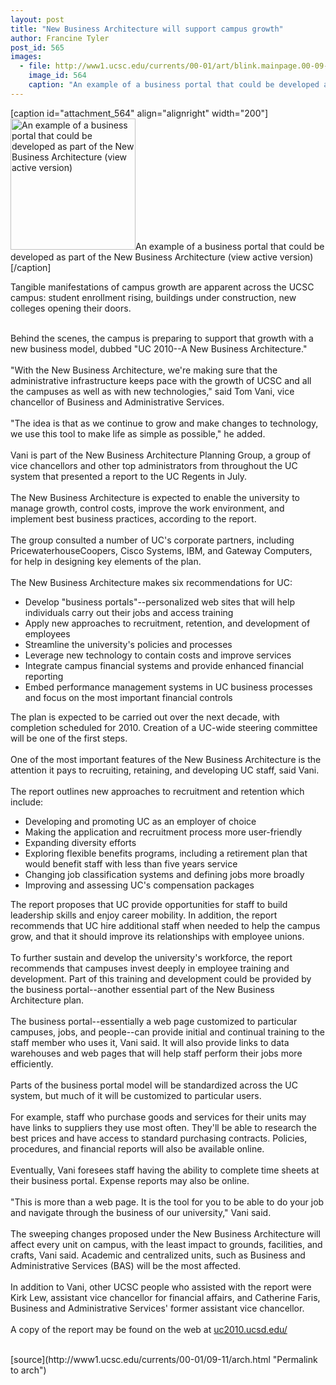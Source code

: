 ```yaml
---
layout: post
title: "New Business Architecture will support campus growth"
author: Francine Tyler
post_id: 565
images:
  - file: http://www1.ucsc.edu/currents/00-01/art/blink.mainpage.00-09-11.jpg
    image_id: 564
    caption: "An example of a business portal that could be developed as part of the New Business Architecture (view active version)"
---
```


[caption id="attachment_564" align="alignright" width="200"]<a href="http://localhost/mysite/wp-content/uploads/2000/09/blink.mainpage.00-09-11.jpg"><img class="size-full wp-image-564" src="http://localhost/mysite/wp-content/uploads/2000/09/blink.mainpage.00-09-11.jpg" alt="An example of a business portal that could be developed as part of the New Business Architecture (view active version)" width="200" height="210" /></a>An example of a business portal that could be developed as part of the New Business Architecture (view active version)[/caption]
<p>
  Tangible manifestations of campus growth are apparent across the UCSC campus: student enrollment rising, buildings under construction, new colleges opening their doors.<br>
  <br>
</p>Behind the scenes, the campus is preparing to support that growth with a new business model, dubbed "UC 2010--A New Business Architecture."<br>
<br>
"With the New Business Architecture, we're making sure that the administrative infrastructure keeps pace with the growth of UCSC and all the campuses as well as with new technologies," said Tom Vani, vice chancellor of Business and Administrative Services.<br>
<br>
"The idea is that as we continue to grow and make changes to technology, we use this tool to make life as simple as possible," he added.<br>
<br>
Vani is part of the New Business Architecture Planning Group, a group of vice chancellors and other top administrators from throughout the UC system that presented a report to the UC Regents in July.<br>
<br>
The New Business Architecture is expected to enable the university to manage growth, control costs, improve the work environment, and implement best business practices, according to the report.<br>
<br>
The group consulted a number of UC's corporate partners, including PricewaterhouseCoopers, Cisco Systems, IBM, and Gateway Computers, for help in designing key elements of the plan.<br>
<br>
The New Business Architecture makes six recommendations for UC:
<ul>
  <li>Develop "business portals"--personalized web sites that will help individuals carry out their jobs and access training
  </li>
  <li>Apply new approaches to recruitment, retention, and development of employees
  </li>
  <li>Streamline the university's policies and processes
  </li>
  <li>Leverage new technology to contain costs and improve services
  </li>
  <li>Integrate campus financial systems and provide enhanced financial reporting
  </li>
  <li>Embed performance management systems in UC business processes and focus on the most important financial controls
  </li>
</ul>
<p>
  The plan is expected to be carried out over the next decade, with completion scheduled for 2010. Creation of a UC-wide steering committee will be one of the first steps.<br>
  <br>
  One of the most important features of the New Business Architecture is the attention it pays to recruiting, retaining, and developing UC staff, said Vani.<br>
  <br>
  The report outlines new approaches to recruitment and retention which include:
</p>
<ul>
  <li>Developing and promoting UC as an employer of choice
  </li>
  <li>Making the application and recruitment process more user-friendly
  </li>
  <li>Expanding diversity efforts
  </li>
  <li>Exploring flexible benefits programs, including a retirement plan that would benefit staff with less than five years service
  </li>
  <li>Changing job classification systems and defining jobs more broadly
  </li>
  <li>Improving and assessing UC's compensation packages
  </li>
</ul>
<p>
  The report proposes that UC provide opportunities for staff to build leadership skills and enjoy career mobility. In addition, the report recommends that UC hire additional staff when needed to help the campus grow, and that it should improve its relationships with employee unions.<br>
  <br>
  To further sustain and develop the university's workforce, the report recommends that campuses invest deeply in employee training and development. Part of this training and development could be provided by the business portal--another essential part of the New Business Architecture plan.<br>
  <br>
  The business portal--essentially a web page customized to particular campuses, jobs, and people--can provide initial and continual training to the staff member who uses it, Vani said. It will also provide links to data warehouses and web pages that will help staff perform their jobs more efficiently.<br>
  <br>
  Parts of the business portal model will be standardized across the UC system, but much of it will be customized to particular users.<br>
  <br>
  For example, staff who purchase goods and services for their units may have links to suppliers they use most often. They'll be able to research the best prices and have access to standard purchasing contracts. Policies, procedures, and financial reports will also be available online.<br>
  <br>
  Eventually, Vani foresees staff having the ability to complete time sheets at their business portal. Expense reports may also be online.<br>
  <br>
  "This is more than a web page. It is the tool for you to be able to do your job and navigate through the business of our university," Vani said.<br>
  <br>
  The sweeping changes proposed under the New Business Architecture will affect every unit on campus, with the least impact to grounds, facilities, and crafts, Vani said. Academic and centralized units, such as Business and Administrative Services (BAS) will be the most affected.<br>
  <br>
  In addition to Vani, other UCSC people who assisted with the report were Kirk Lew, assistant vice chancellor for financial affairs, and Catherine Faris, Business and Administrative Services' former assistant vice chancellor.<br>
  <br>
  A copy of the report may be found on the web at <a href="http://uc2010.ucsd.edu/">uc2010.ucsd.edu/</a><br>
  <br>

</p>
[source](http://www1.ucsc.edu/currents/00-01/09-11/arch.html "Permalink to arch")
